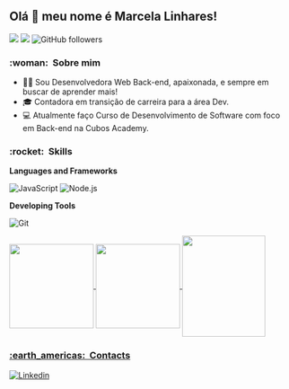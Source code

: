 ## Olá 👋 meu nome é <strong>Marcela Linhares!</strong>
![](https://komarev.com/ghpvc/?username=MarcelaLinhares&color=000000)
![](https://estruyf-github.azurewebsites.net/api/VisitorHit?user=MarcelaLinhares&countColorcountColor&countColor=%232979ff) ![GitHub followers](https://img.shields.io/github/followers/MarcelaLinhares?label=Follow&style=social)

> 

<h3> :woman: &nbsp;Sobre mim </h3>

- 👩‍💻 Sou Desenvolvedora Web Back-end, apaixonada, e sempre em buscar de aprender mais!
- :mortar_board: Contadora em transição de carreira para a área Dev.
- 💻 Atualmente faço Curso de Desenvolvimento de Software com foco em Back-end na Cubos Academy.


<h3> :rocket: &nbsp;Skills </h3>


**Languages and Frameworks**

  ![JavaScript](https://img.shields.io/badge/javascript-ED8B00?style=for-the-badge&logo=javascript&logoColor=white)
  ![Node.js](https://img.shields.io/badge/node.js-339933?style=for-the-badge&logo=node.js&logoColor=white)


**Developing Tools**

  ![Git](https://img.shields.io/badge/GIT-E44C30?style=for-the-badge&logo=git&logoColor=white)
<br/>


<div>
  <a href="https://github.com/MarcelaLinhares">
  <img height="150em"   align="center" src="https://github-readme-stats.vercel.app/api?username=MarcelaLinhares&show_icons=true&theme=react&include_all_commits=true&count_private=true"/>
  <img height="150em"  align="center" src="https://github-readme-stats.vercel.app/api/top-langs/?username=MarcelaLinhares&layout=compact&langs_count=7&theme=react" />

  <img align="center" width="148" height="180" src="https://media1.tenor.com/images/68e8337fb4eb7e40645d832c64762a8b/tenor.gif?itemid=19443613">
</div>

<h3> :earth_americas: &nbsp;Contacts </h3> 

[![Linkedin](https://img.shields.io/badge/LinkedIn-0077B5?style=flat&logo=linkedin)](https://www.linkedin.com/in/marcelagabilan/)
